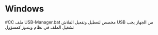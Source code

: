 # Windows
#CC
ملف USB-Manager.bat مخصص لتعطيل وتفعيل الفلاش USB من الجهاز
يجب تشغيل الملف في نظام ويندوز كمسؤول
